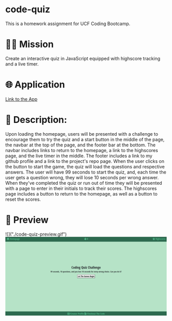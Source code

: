 # code-quiz
This is a homework assignment for UCF Coding Bootcamp.
<h1>👨‍💻 Mission</h1>
<p>Create an interactive quiz in JavaScript equipped with highscore tracking and a live timer.</p>

<h1>🌐 Application</h1>
<p><a href="https://pr1me-e1gh7.github.io/code-quiz/">Link to the App</a></p>

<h1>💭 Description:</h1>
<p> Upon loading the homepage, users will be presented with a challenge to encourage them to try the quiz and a start button in the middle of the page, the navbar at the top of the page, and the footer bar at the bottom. The navbar includes links to return to the homepage, a link to the highscores page, and the live timer in the middle. The footer includes a link to my github profile and a link to the project's repo page. When the user clicks on the button to start the game, the quiz will load the questions and respective answers. The user will have 99 seconds to start the quiz, and, each time the user gets a question wrong, they will lose 10 seconds per wrong answer. When they've completed the quiz or run out of time they will be presented with a page to enter in their initials to track their scores. The highscores page includes a button to return to the homepage, as well as a button to reset the scores.</p>

<h1>🎨 Preview</h1>
![]("./code-quiz-preview.gif")
<img src="/code-quiz-preview.gif"/>